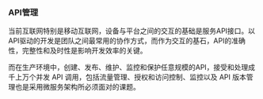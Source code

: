 ### API管理

当前互联网特别是移动互联网，设备与平台之间的交互的基础是服务API接口。以API驱动的开发是团队之间最常用的协作方式，而作为交互的基石，API的准确性，完整性和及时性是影响开发效率的关键。

而在生产环境中，创建、发布、维护、监控和保护任意规模的API，接受和处理成千上万个并发 API 调用，包括流量管理、授权和访问控制、监控以及 API 版本管理也是采用微服务架构所必须面对的课题。


